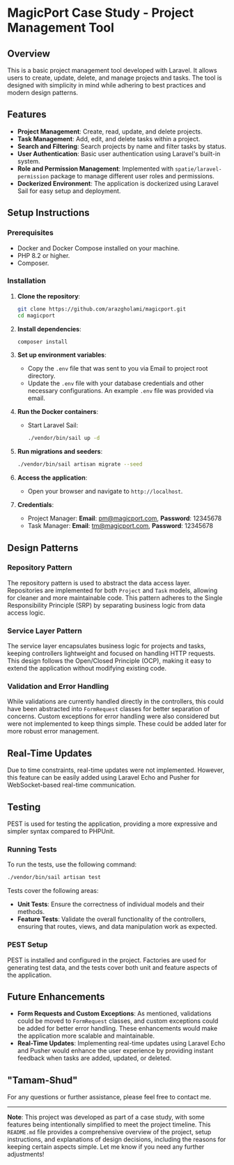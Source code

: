 # MagicPort Case Study - Project Management Tool

## Overview

This is a basic project management tool developed with Laravel. It allows users to create, update, delete, and manage projects and tasks. The tool is designed with simplicity in mind while adhering to best practices and modern design patterns.

## Features

- **Project Management**: Create, read, update, and delete projects.
- **Task Management**: Add, edit, and delete tasks within a project.
- **Search and Filtering**: Search projects by name and filter tasks by status.
- **User Authentication**: Basic user authentication using Laravel's built-in system.
- **Role and Permission Management**: Implemented with `spatie/laravel-permission` package to manage different user roles and permissions.
- **Dockerized Environment**: The application is dockerized using Laravel Sail for easy setup and deployment.

## Setup Instructions

### Prerequisites

- Docker and Docker Compose installed on your machine.
- PHP 8.2 or higher.
- Composer.

### Installation

1. **Clone the repository**:
   ```bash
   git clone https://github.com/arazgholami/magicport.git
   cd magicport
   ```

2. **Install dependencies**:
   ```bash
   composer install
   ```

3. **Set up environment variables**:
    - Copy the `.env` file that was sent to you via Email to project root directory.
    - Update the `.env` file with your database credentials and other necessary configurations. An example `.env` file was provided via email.

4. **Run the Docker containers**:
    - Start Laravel Sail:
      ```bash
      ./vendor/bin/sail up -d
      ```

5. **Run migrations and seeders**:
   ```bash
   ./vendor/bin/sail artisan migrate --seed
   ```

6. **Access the application**:
    - Open your browser and navigate to `http://localhost`.

7. **Credentials**:
    - Project Manager: **Email**: pm@magicport.com, **Password**: 12345678
    - Task Manager: **Email**: tm@magicport.com, **Password**: 12345678

## Design Patterns

### Repository Pattern
The repository pattern is used to abstract the data access layer. Repositories are implemented for both `Project` and `Task` models, allowing for cleaner and more maintainable code. This pattern adheres to the Single Responsibility Principle (SRP) by separating business logic from data access logic.

### Service Layer Pattern
The service layer encapsulates business logic for projects and tasks, keeping controllers lightweight and focused on handling HTTP requests. This design follows the Open/Closed Principle (OCP), making it easy to extend the application without modifying existing code.

### Validation and Error Handling
While validations are currently handled directly in the controllers, this could have been abstracted into `FormRequest` classes for better separation of concerns. Custom exceptions for error handling were also considered but were not implemented to keep things simple. These could be added later for more robust error management.

## Real-Time Updates

Due to time constraints, real-time updates were not implemented. However, this feature can be easily added using Laravel Echo and Pusher for WebSocket-based real-time communication.

## Testing

PEST is used for testing the application, providing a more expressive and simpler syntax compared to PHPUnit.

### Running Tests

To run the tests, use the following command:
```bash
./vendor/bin/sail artisan test
```

Tests cover the following areas:
- **Unit Tests**: Ensure the correctness of individual models and their methods.
- **Feature Tests**: Validate the overall functionality of the controllers, ensuring that routes, views, and data manipulation work as expected.

### PEST Setup
PEST is installed and configured in the project. Factories are used for generating test data, and the tests cover both unit and feature aspects of the application.

## Future Enhancements

- **Form Requests and Custom Exceptions**: As mentioned, validations could be moved to `FormRequest` classes, and custom exceptions could be added for better error handling. These enhancements would make the application more scalable and maintainable.
- **Real-Time Updates**: Implementing real-time updates using Laravel Echo and Pusher would enhance the user experience by providing instant feedback when tasks are added, updated, or deleted.

## "Tamam-Shud"
For any questions or further assistance, please feel free to contact me.

---

**Note**: This project was developed as part of a case study, with some features being intentionally simplified to meet the project timeline.
This `README.md` file provides a comprehensive overview of the project, setup instructions, and explanations of design decisions, including the reasons for keeping certain aspects simple. Let me know if you need any further adjustments!

